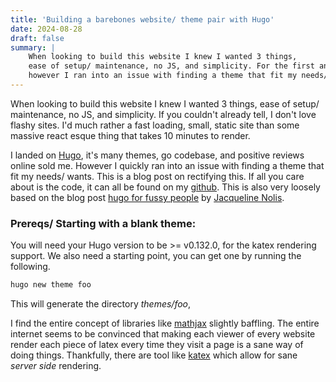 ```yaml
---
title: 'Building a barebones website/ theme pair with Hugo'
date: 2024-08-28
draft: false
summary: |
    When looking to build this website I knew I wanted 3 things, 
    ease of setup/ maintenance, no JS, and simplicity. For the first and last point I landed on [Hugo](https://gohugo.io/),
    however I ran into an issue with finding a theme that fit my needs/ wants. This is a blog post on rectifying this.
---
```

When looking to build this website I knew I wanted 3 things, ease of setup/ maintenance, no JS, and simplicity. 
If you couldn't already tell, I don't love flashy sites. 
I'd much rather a fast loading, small, static site than some massive react esque thing that takes 10 minutes to render.

I landed on [Hugo](https://gohugo.io/), it's many themes, go codebase, and positive reviews online sold me.
However I quickly ran into an issue with finding a theme that fit my needs/ wants. This is a blog post on rectifying this. 
If all you care about is the code, it can all be found on my [github](https://github.com/tomdvies/tomdvies.com). 
This is also very loosely based on the blog post [hugo for fussy people](https://jnolis.com/blog/hugo_for_fussy_people/) by [Jacqueline Nolis](https://jnolis.com/).

### Prereqs/ Starting with a blank theme:
You will need your Hugo version to be >= v0.132.0, for the katex rendering support. We also need a starting point, you can get one by running the following.
```bash
hugo new theme foo
```
This will generate the directory *themes/foo*, 



I find the entire concept of libraries like [mathjax](https://www.mathjax.org/) slightly baffling.
The entire internet seems to be convinced that making each viewer of every website render each piece of latex every time they visit a page is a sane way of doing things.
Thankfully, there are tool like [katex](https://katex.org/) which allow for sane *server side* rendering.

